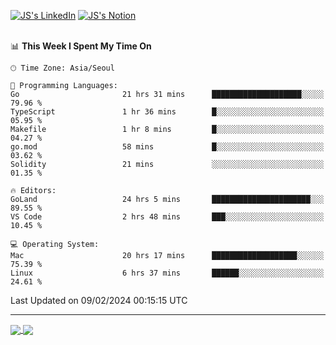 
[![JS's LinkedIn](https://img.shields.io/badge/LinkedIn-blue?style=for-the-badge&logo=linkedin)](https://www.linkedin.com/in/jaeseung-lee-5a2a32139/) 
[![JS's Notion](https://img.shields.io/badge/Notion-black?style=for-the-badge&logo=notion)](https://bit.ly/ljswiki1) <br><br>
<!-- ![JS's GitHub stats](https://github-readme-stats-lemon-five.vercel.app/api?username=tkxkd0159&hide=contribs,prs,stars,issues&show_icons=true&theme=react&include_all_commits=true)   -->
<!-- ![Top Langs](https://github-readme-stats-lemon-five.vercel.app/api/top-langs/?username=tkxkd0159&layout=compact&hide=jupyter%20notebook,scss,html,css&langs_count=10)  -->


<!--START_SECTION:waka-->
📊 **This Week I Spent My Time On** 

```text
🕑︎ Time Zone: Asia/Seoul

💬 Programming Languages: 
Go                       21 hrs 31 mins      ████████████████████░░░░░   79.96 % 
TypeScript               1 hr 36 mins        █░░░░░░░░░░░░░░░░░░░░░░░░   05.95 % 
Makefile                 1 hr 8 mins         █░░░░░░░░░░░░░░░░░░░░░░░░   04.27 % 
go.mod                   58 mins             █░░░░░░░░░░░░░░░░░░░░░░░░   03.62 % 
Solidity                 21 mins             ░░░░░░░░░░░░░░░░░░░░░░░░░   01.35 % 

🔥 Editors: 
GoLand                   24 hrs 5 mins       ██████████████████████░░░   89.55 % 
VS Code                  2 hrs 48 mins       ███░░░░░░░░░░░░░░░░░░░░░░   10.45 % 

💻 Operating System: 
Mac                      20 hrs 17 mins      ███████████████████░░░░░░   75.39 % 
Linux                    6 hrs 37 mins       ██████░░░░░░░░░░░░░░░░░░░   24.61 % 
```


 Last Updated on 09/02/2024 00:15:15 UTC
<!--END_SECTION:waka-->

---
<a href="https://github.com/tkxkd0159/dsalgo">
  <img align="center" src="https://github-readme-stats-lemon-five.vercel.app/api/pin/?username=tkxkd0159&repo=dsalgo&theme=react" />
</a>
<a href="https://github.com/tkxkd0159/books">
  <img align="center" src="https://github-readme-stats-lemon-five.vercel.app/api/pin/?username=tkxkd0159&repo=books&theme=react" />
</a>

<!---
- 🔭 I’m currently working on ...
- 🌱 I’m currently learning blockchain and distributed network
- 👯 I’m looking to collaborate on ...
- 🤔 I’m looking for help with ...
- 💬 Ask me about ...
- 📫 How to reach me: ...
- 😄 Pronouns: ...
- ⚡ Fun fact: ...
-->
